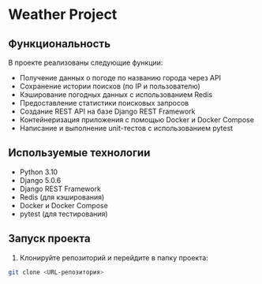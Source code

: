 # Weather Project

## Функциональность

В проекте реализованы следующие функции:

- Получение данных о погоде по названию города через API  
- Сохранение истории поисков (по IP и пользователю)  
- Кэширование погодных данных с использованием Redis  
- Предоставление статистики поисковых запросов  
- Создание REST API на базе Django REST Framework  
- Контейнеризация приложения с помощью Docker и Docker Compose  
- Написание и выполнение unit-тестов с использованием pytest  

## Используемые технологии

- Python 3.10  
- Django 5.0.6  
- Django REST Framework  
- Redis (для кэширования)  
- Docker и Docker Compose  
- pytest (для тестирования)  

## Запуск проекта

1. Клонируйте репозиторий и перейдите в папку проекта:

```bash
git clone <URL-репозитория>
